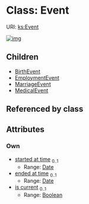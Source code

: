 
# Class: Event




URI: [ks:Event](https://w3id.org/linkml/tests/kitchen_sink/Event)


[![img](https://yuml.me/diagram/nofunky;dir:TB/class/[MedicalEvent],[MarriageEvent],[Event&#124;started_at_time:date%20%3F;ended_at_time:date%20%3F;is_current:boolean%20%3F]^-[MedicalEvent],[Event]^-[MarriageEvent],[Event]^-[EmploymentEvent],[Event]^-[BirthEvent],[EmploymentEvent],[BirthEvent])](https://yuml.me/diagram/nofunky;dir:TB/class/[MedicalEvent],[MarriageEvent],[Event&#124;started_at_time:date%20%3F;ended_at_time:date%20%3F;is_current:boolean%20%3F]^-[MedicalEvent],[Event]^-[MarriageEvent],[Event]^-[EmploymentEvent],[Event]^-[BirthEvent],[EmploymentEvent],[BirthEvent])

## Children

 * [BirthEvent](BirthEvent.md)
 * [EmploymentEvent](EmploymentEvent.md)
 * [MarriageEvent](MarriageEvent.md)
 * [MedicalEvent](MedicalEvent.md)

## Referenced by class


## Attributes


### Own

 * [started at time](started_at_time.md)  <sub>0..1</sub>
     * Range: [Date](Date.md)
 * [ended at time](ended_at_time.md)  <sub>0..1</sub>
     * Range: [Date](Date.md)
 * [is current](is_current.md)  <sub>0..1</sub>
     * Range: [Boolean](Boolean.md)
